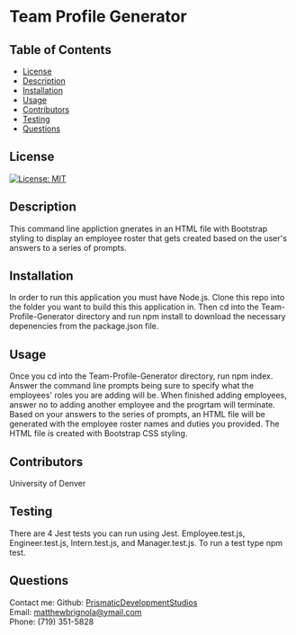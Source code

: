 # Team Profile Generator

## Table of Contents

- [License](#license)
- [Description](#description)
- [Installation](#installation)
- [Usage](#instructions)
- [Contributors](#contributors)
- [Testing](#testing)
- [Questions](#questions)

## License

[![License: MIT](https://img.shields.io/badge/License-MIT-yellow.svg)](https://opensource.org/licenses/MIT)

## Description

This command line appliction gnerates in an HTML file with Bootstrap styling to display an employee roster that gets created based on the user's answers to a series of prompts.

## Installation

In order to run this application you must have Node.js. Clone this repo into the folder you want to build this this application in. Then cd into the Team-Profile-Generator directory and run npm install to download the necessary depenencies from the package.json file.

## Usage

Once you cd into the Team-Profile-Generator directory, run npm index. Answer the command line prompts being sure to specify what the employees' roles you are adding will be. When finished adding employees, answer no to adding another employee and the progrtam will terminate. Based on your answers to the series of prompts, an HTML file will be generated with the employee roster names and duties you provided. The HTML file is created with Bootstrap CSS styling.

## Contributors

University of Denver

## Testing

There are 4 Jest tests you can run using Jest. Employee.test.js, Engineer.test.js, Intern.test.js, and Manager.test.js. To run a test type npm test.

## Questions

Contact me:
Github: [PrismaticDevelopmentStudios](https://github.com/PrismaticDevelopmentStudios) <br>
Email: [matthewbrignola@ymail.com](matthewbrignola@ymail.com) <br>
Phone: (719) 351-5828 <br>
